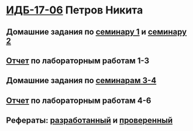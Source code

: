 # [ИДБ-17-06](https://github.com/stankin/design-part-1/wiki/list-idb-17-06) Петров Никита

## Домашние задания по [семинару 1](https://github.com/stankin/design-part-1/wiki/sem1#Ма..) и [семинару 2](https://github.com/stankin/design-part-1/wiki/sem2#Ма..)

## [Отчет](https://github.com/vivatgeorge/nikitin/wiki) по лабораторным работам 1-3

## Домашние задания по [семинарам 3-4](https://github.com/vivatgeorge/squad/wiki/Отчет)

## [Отчет](https://github.com/vivatgeorge/squad/wiki/Отчет-2) по лабораторным работам 4-6

## Рефераты: [разработанный](https://github.com/stankin/design-part-1/wiki/exam15-2) и [проверенный](https://github.com/stankin/design-part-1/wiki/exam01-3)
